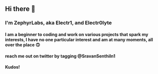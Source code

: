 ## Hi there 👋
### I'm ZephyrLabs, aka Electr1, and Electr0lyte
#### I am a beginner to coding and work on various projects that spark my interests, I have no one particular interest and am at many moments, all over the place 🙃 

#### reach me out on twitter by tagging @SravanSenthiln1
#### Kudos! 
<!--
**ZephyrLabs/ZephyrLabs** is a ✨ _special_ ✨ repository because its `README.md` (this file) appears on your GitHub profile.

Here are some ideas to get you started:

- 🔭 I’m currently working on ...
- 🌱 I’m currently learning ...
- 👯 I’m looking to collaborate on ...
- 🤔 I’m looking for help with ...
- 💬 Ask me about ...
- 📫 How to reach me: ...
- 😄 Pronouns: ...
- ⚡ Fun fact: ...
-->
